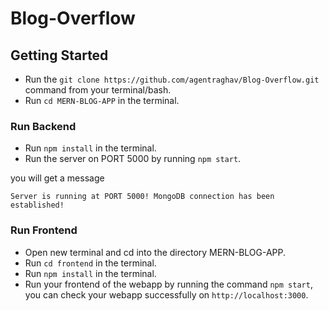 # Blog-Overflow

## Getting Started
- Run the `git clone https://github.com/agentraghav/Blog-Overflow.git` command from your terminal/bash.
- Run `cd MERN-BLOG-APP` in the terminal.

### Run Backend

- Run `npm install` in the terminal.
- Run the server on PORT 5000 by running `npm start`.

you will get a message

`Server is running at PORT 5000!
MongoDB connection has been established!`

### Run Frontend 
- Open new terminal and cd into the directory MERN-BLOG-APP.
- Run `cd frontend` in the terminal.
- Run `npm install` in the terminal.
- Run your frontend of the webapp by running the command `npm start`, you can check your webapp successfully on `http://localhost:3000`.
 
